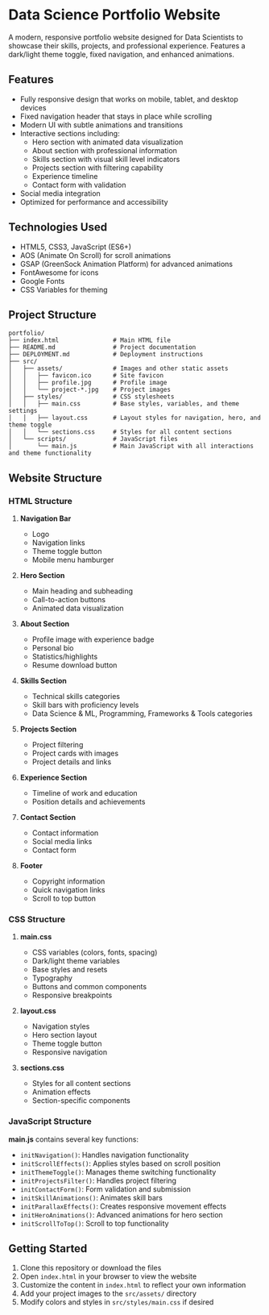 # Data Science Portfolio Website

A modern, responsive portfolio website designed for Data Scientists to showcase their skills, projects, and professional experience. Features a dark/light theme toggle, fixed navigation, and enhanced animations.

## Features

- Fully responsive design that works on mobile, tablet, and desktop devices
- Fixed navigation header that stays in place while scrolling
- Modern UI with subtle animations and transitions
- Interactive sections including:
  - Hero section with animated data visualization
  - About section with professional information
  - Skills section with visual skill level indicators
  - Projects section with filtering capability
  - Experience timeline
  - Contact form with validation
- Social media integration
- Optimized for performance and accessibility

## Technologies Used

- HTML5, CSS3, JavaScript (ES6+)
- AOS (Animate On Scroll) for scroll animations
- GSAP (GreenSock Animation Platform) for advanced animations
- FontAwesome for icons
- Google Fonts
- CSS Variables for theming

## Project Structure

```
portfolio/
├── index.html               # Main HTML file
├── README.md                # Project documentation
├── DEPLOYMENT.md            # Deployment instructions
├── src/
│   ├── assets/              # Images and other static assets
│   │   ├── favicon.ico      # Site favicon
│   │   ├── profile.jpg      # Profile image
│   │   └── project-*.jpg    # Project images
│   ├── styles/              # CSS stylesheets
│   │   ├── main.css         # Base styles, variables, and theme settings
│   │   ├── layout.css       # Layout styles for navigation, hero, and theme toggle
│   │   └── sections.css     # Styles for all content sections
│   └── scripts/             # JavaScript files
│       └── main.js          # Main JavaScript with all interactions and theme functionality
```

## Website Structure

### HTML Structure

1. **Navigation Bar**
   - Logo
   - Navigation links
   - Theme toggle button
   - Mobile menu hamburger

2. **Hero Section**
   - Main heading and subheading
   - Call-to-action buttons
   - Animated data visualization

3. **About Section**
   - Profile image with experience badge
   - Personal bio
   - Statistics/highlights
   - Resume download button

4. **Skills Section**
   - Technical skills categories
   - Skill bars with proficiency levels
   - Data Science & ML, Programming, Frameworks & Tools categories

5. **Projects Section**
   - Project filtering
   - Project cards with images
   - Project details and links

6. **Experience Section**
   - Timeline of work and education
   - Position details and achievements

7. **Contact Section**
   - Contact information
   - Social media links
   - Contact form

8. **Footer**
   - Copyright information
   - Quick navigation links
   - Scroll to top button

### CSS Structure

1. **main.css**
   - CSS variables (colors, fonts, spacing)
   - Dark/light theme variables
   - Base styles and resets
   - Typography
   - Buttons and common components
   - Responsive breakpoints

2. **layout.css**
   - Navigation styles
   - Hero section layout
   - Theme toggle button
   - Responsive navigation

3. **sections.css**
   - Styles for all content sections
   - Animation effects
   - Section-specific components

### JavaScript Structure

**main.js** contains several key functions:

- `initNavigation()`: Handles navigation functionality
- `initScrollEffects()`: Applies styles based on scroll position
- `initThemeToggle()`: Manages theme switching functionality
- `initProjectsFilter()`: Handles project filtering
- `initContactForm()`: Form validation and submission
- `initSkillAnimations()`: Animates skill bars
- `initParallaxEffects()`: Creates responsive movement effects
- `initHeroAnimations()`: Advanced animations for hero section
- `initScrollToTop()`: Scroll to top functionality

## Getting Started

1. Clone this repository or download the files
2. Open `index.html` in your browser to view the website
3. Customize the content in `index.html` to reflect your own information
4. Add your project images to the `src/assets/` directory
5. Modify colors and styles in `src/styles/main.css` if desired

